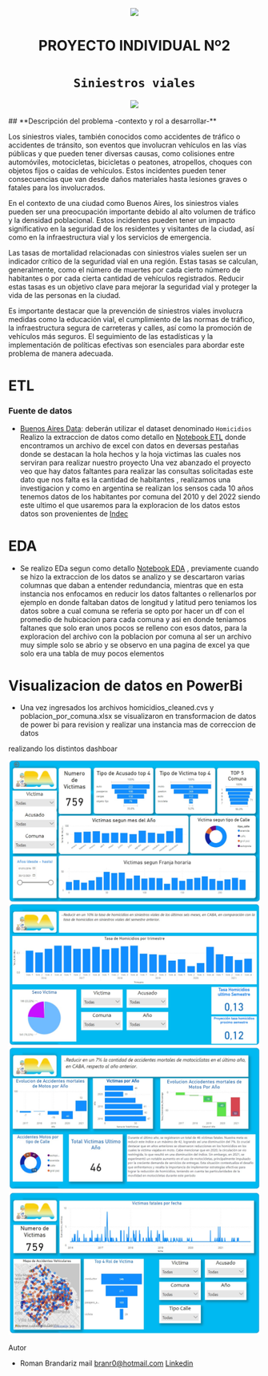 <p align='center'>
<img src ="https://d31uz8lwfmyn8g.cloudfront.net/Assets/logo-henry-white-lg.png">
<p>

<h1 align='center'>
 <b>PROYECTO INDIVIDUAL Nº2</b>
</h1>
 
# <h1 align="center">**`Siniestros viales`**</h1>

<p align='center'>
<img src = 'https://static.lajornadaestadodemexico.com/wp-content/uploads/2022/08/Siniestros-viales.jpg' height = 500>
<p>
## **Descripción del problema -contexto y rol a desarrollar-**

Los siniestros viales, también conocidos como accidentes de tráfico o accidentes de tránsito, son eventos que involucran vehículos en las vías públicas y que pueden tener diversas causas, como colisiones entre automóviles, motocicletas, bicicletas o peatones, atropellos, choques con objetos fijos o caídas de vehículos. Estos incidentes pueden tener consecuencias que van desde daños materiales hasta lesiones graves o fatales para los involucrados.

En el contexto de una ciudad como Buenos Aires, los siniestros viales pueden ser una preocupación importante debido al alto volumen de tráfico y la densidad poblacional. Estos incidentes pueden tener un impacto significativo en la seguridad de los residentes y visitantes de la ciudad, así como en la infraestructura vial y los servicios de emergencia.

Las tasas de mortalidad relacionadas con siniestros viales suelen ser un indicador crítico de la seguridad vial en una región. Estas tasas se calculan, generalmente, como el número de muertes por cada cierto número de habitantes o por cada cierta cantidad de vehículos registrados. Reducir estas tasas es un objetivo clave para mejorar la seguridad vial y proteger la vida de las personas en la ciudad.

Es importante destacar que la prevención de siniestros viales involucra medidas como la educación vial, el cumplimiento de las normas de tráfico, la infraestructura segura de carreteras y calles, así como la promoción de vehículos más seguros. El seguimiento de las estadísticas y la implementación de políticas efectivas son esenciales para abordar este problema de manera adecuada.

# ETL

### Fuente de datos
- [Buenos Aires Data](https://data.buenosaires.gob.ar/dataset/victimas-siniestros-viales): deberán utilizar el dataset denominado `Homicidios`
Realizo la extraccion de datos como detallo en [Notebook ETL](ETL.ipynb) donde encontramos un archivo de excel con datos en deversas pestañas donde se destacan la hola hechos y la hoja victimas las cuales nos serviran para realizar nuestro proyecto
Una vez abanzado el proyecto veo que hay datos faltantes para realizar las consultas solicitadas este dato que nos falta es la cantidad de habitantes , realizamos una investigacion y como en argentina se realizan los sensos cada 10 años tenemos datos de los habitantes por comuna del 2010 y del 2022 siendo este ultimo el que usaremos para la exploracion de los datos estos datos son provenientes de [Indec](https://www.indec.gob.ar/indec/web/Nivel4-Tema-2-41-165)

# EDA
 - Se realizo EDa segun como detallo [Notebook EDA](EDA.ipynb) , previamente cuando se hizo la extraccion de los datos se analizo y se descartaron varias columnas que daban a entender redundancia, mientras que en esta instancia nos enfocamos en reducir los datos faltantes o rellenarlos por ejemplo en donde faltaban datos de longitud y latitud pero teniamos los datos sobre a cual comuna se referia se opto por hacer un df con el promedio de hubicacion para cada comuna y asi en donde teniamos faltanes que solo eran unos pocos se relleno con esos datos, para la exploracion del archivo con la poblacion por comuna al ser un archivo muy simple solo se abrio y se observo en una pagina de excel ya que solo era una tabla de muy pocos elementos

# Visualizacion de datos en PowerBi

 - Una vez ingresados los archivos homicidios_cleaned.cvs y poblacion_por_comuna.xlsx se visualizaron en transformacion de datos de power bi para revision y realizar una instancia mas de correccion de datos

 realizando los distintos dashboar

![Dashboar](Imagenes\diap01.jpg)
![Dashboar](Imagenes\diap02.jpg)
![Dashboar](Imagenes\diap03.jpg)
![Dashboar](Imagenes\diap04.jpg)



Autor
- Roman Brandariz
mail branr0@hotmail.com
[Linkedin](https://www.linkedin.com/in/romanbrandariz/)

